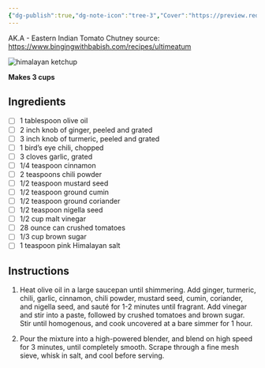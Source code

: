```yaml
---
{"dg-publish":true,"dg-note-icon":"tree-3","Cover":"https://preview.redd.it/kqsrp3js85n51.jpg?width=1200&format=pjpg&auto=webp&s=b830bcb8baa68db08246332f978af9a8eeaac294","Rating":"★★★★★","permalink":"/recipes/tomato-kasundi-himalayan-ketchup/","dgPassFrontmatter":true,"noteIcon":"tree-3","created":"","updated":""}
---
```


AK.A - Eastern Indian Tomato Chutney
source: https://www.bingingwithbabish.com/recipes/ultimeatum

![himalayan ketchup](https://preview.redd.it/kqsrp3js85n51.jpg?width=1200&format=pjpg&auto=webp&s=b830bcb8baa68db08246332f978af9a8eeaac294)

**Makes 3 cups**
## Ingredients

- [ ] 1 tablespoon olive oil
- [ ] 2 inch knob of ginger, peeled and grated
- [ ] 3 inch knob of turmeric, peeled and grated
- [ ] 1 bird’s eye chili, chopped
- [ ] 3 cloves garlic, grated
- [ ] 1/4 teaspoon cinnamon
- [ ] 2 teaspoons chili powder
- [ ] 1/2 teaspoon mustard seed
- [ ] 1/2 teaspoon ground cumin
- [ ] 1/2 teaspoon ground coriander
- [ ] 1/2 teaspoon nigella seed
- [ ] 1/2 cup malt vinegar
- [ ] 28 ounce can crushed tomatoes
- [ ] 1/3 cup brown sugar
- [ ] 1 teaspoon pink Himalayan salt

## Instructions

1. Heat olive oil in a large saucepan until shimmering. 
   Add ginger, turmeric, chili, garlic, cinnamon, chili powder, mustard seed, cumin, coriander, and nigella seed, and sauté for 1-2 minutes until fragrant. 
   Add vinegar and stir into a paste, followed by crushed tomatoes and brown sugar. 
   Stir until homogenous, and cook uncovered at a bare simmer for 1 hour. 
   
2. Pour the mixture into a high-powered blender, and blend on high speed for 3 minutes, until completely smooth. 
   Scrape through a fine mesh sieve, whisk in salt, and cool before serving.